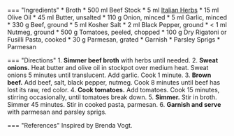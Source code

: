 === "Ingredients"
    * Broth
        * 500 ml Beef Stock
        * 5 ml [Italian Herbs](../seasonings/italian-herbs.md)
    * 15 ml Olive Oil
    * 45 ml Butter, unsalted
    * 110 g Onion, minced
    * 5 ml Garlic, minced
    * 330 g Beef, ground
    * 5 ml Kosher Salt
    * 2 ml Black Pepper, ground
    * < 1 ml Nutmeg, ground
    * 500 g Tomatoes, peeled, chopped
    * 100 g Dry Rigatoni or Fusilli Pasta, cooked
    * 30 g Parmesan, grated
    * Garnish
        * Parsley Sprigs
        * Parmesan

=== "Directions"
    1. **Simmer beef broth** with herbs until needed.
    2. **Sweat onions.** Heat butter and olive oil in stockpot over medium heat. Sweat onions 5 minutes until translucent. Add garlic. Cook 1 minute.
    3. **Brown beef.** Add beef, salt, black pepper, nutmeg. Cook 8 minutes until beef has lost its raw, red color.
    4. **Cook tomatoes.** Add tomatoes. Cook 15 minutes, stirring occasionally, until tomatoes break down.
    5. **Simmer.** Stir in broth. Simmer 45 minutes. Stir in cooked pasta, parmesan.
    6. **Garnish and serve** with parmesan and parsley sprigs.

=== "References"
    Inspired by Brenda Vogt.

